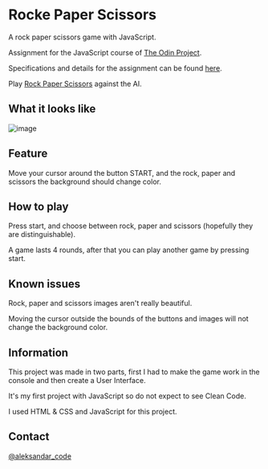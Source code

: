 # Rocke Paper Scissors

A rock paper scissors game with JavaScript.

Assignment for the JavaScript course of <a href="https://www.theodinproject.com/" rel="nofollow">The Odin Project</a>.

Specifications and details for the assignment can be found <a href="https://www.theodinproject.com/lessons/foundations-rock-paper-scissors" rel="nofollow">here</a>.

Play <a href="https://aleksandar-code.github.io/rock_paper_scissors/" rel="nofollow">Rock Paper Scissors</a> against the AI.

## What it looks like

![image](https://user-images.githubusercontent.com/83082486/213930665-60712bfa-a3ab-47d1-8c24-92be7d738aaf.png)

## Feature

Move your cursor around the button START, and the rock, paper and scissors the background should change color.

## How to play

Press start, and choose between rock, paper and scissors (hopefully they are distinguishable).

A game lasts 4 rounds, after that you can play another game by pressing start.

## Known issues

Rock, paper and scissors images aren't really beautiful.

Moving the cursor outside the bounds of the buttons and images will not change the background color.

## Information

This project was made in two parts, first I had to make the game work in the console and then create a User Interface.

It's my first project with JavaScript so do not expect to see Clean Code.

I used HTML & CSS and JavaScript for this project.

## Contact

<a href="https://twitter.com/aleksandar_code" rel="nofollow">@aleksandar_code</a>
